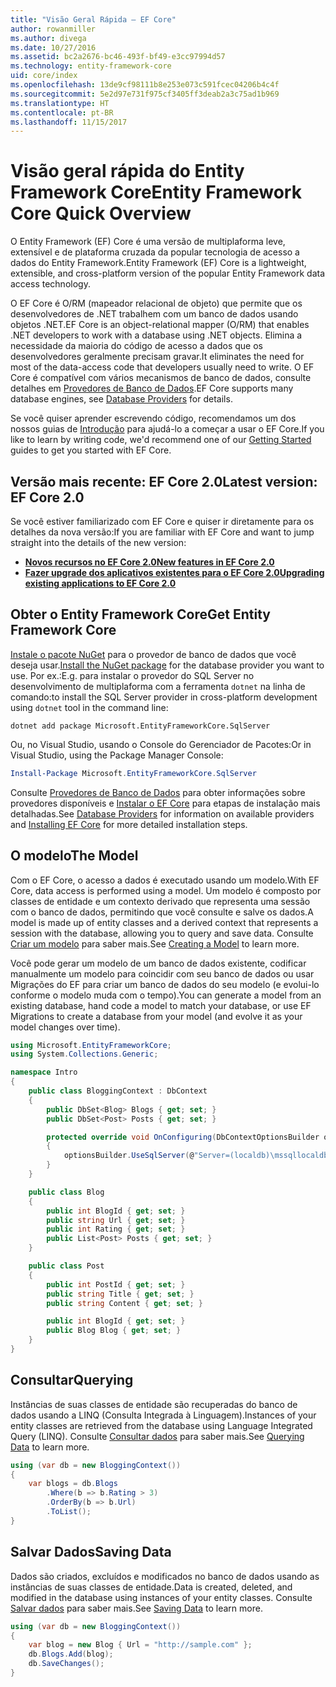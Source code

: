```yaml
---
title: "Visão Geral Rápida – EF Core"
author: rowanmiller
ms.author: divega
ms.date: 10/27/2016
ms.assetid: bc2a2676-bc46-493f-bf49-e3cc97994d57
ms.technology: entity-framework-core
uid: core/index
ms.openlocfilehash: 13de9cf98111b8e253e073c591fcec04206b4c4f
ms.sourcegitcommit: 5e2d97e731f975cf3405ff3deab2a3c75ad1b969
ms.translationtype: HT
ms.contentlocale: pt-BR
ms.lasthandoff: 11/15/2017
---
```

# <a name="entity-framework-core-quick-overview"></a><span data-ttu-id="813b4-102">Visão geral rápida do Entity Framework Core</span><span class="sxs-lookup"><span data-stu-id="813b4-102">Entity Framework Core Quick Overview</span></span>

<span data-ttu-id="813b4-103">O Entity Framework (EF) Core é uma versão de multiplaforma leve, extensível e de plataforma cruzada da popular tecnologia de acesso a dados do Entity Framework.</span><span class="sxs-lookup"><span data-stu-id="813b4-103">Entity Framework (EF) Core is a lightweight, extensible, and cross-platform version of the popular Entity Framework data access technology.</span></span>

<span data-ttu-id="813b4-104">O EF Core é O/RM (mapeador relacional de objeto) que permite que os desenvolvedores de .NET trabalhem com um banco de dados usando objetos .NET.</span><span class="sxs-lookup"><span data-stu-id="813b4-104">EF Core is an object-relational mapper (O/RM) that enables .NET developers to work with a database using .NET objects.</span></span> <span data-ttu-id="813b4-105">Elimina a necessidade da maioria do código de acesso a dados que os desenvolvedores geralmente precisam gravar.</span><span class="sxs-lookup"><span data-stu-id="813b4-105">It eliminates the need for most of the data-access code that developers usually need to write.</span></span> <span data-ttu-id="813b4-106">O EF Core é compatível com vários mecanismos de banco de dados, consulte detalhes em [Provedores de Banco de Dados](providers/index.md).</span><span class="sxs-lookup"><span data-stu-id="813b4-106">EF Core supports many database engines, see [Database Providers](providers/index.md) for details.</span></span>

<span data-ttu-id="813b4-107">Se você quiser aprender escrevendo código, recomendamos um dos nossos guias de [Introdução](get-started/index.md) para ajudá-lo a começar a usar o EF Core.</span><span class="sxs-lookup"><span data-stu-id="813b4-107">If you like to learn by writing code, we'd recommend one of our [Getting Started](get-started/index.md) guides to get you started with EF Core.</span></span>

## <a name="latest-version-ef-core-20"></a><span data-ttu-id="813b4-108">Versão mais recente: EF Core 2.0</span><span class="sxs-lookup"><span data-stu-id="813b4-108">Latest version: EF Core 2.0</span></span>

<span data-ttu-id="813b4-109">Se você estiver familiarizado com EF Core e quiser ir diretamente para os detalhes da nova versão:</span><span class="sxs-lookup"><span data-stu-id="813b4-109">If you are familiar with EF Core and want to jump straight into the details of the new version:</span></span>

- <span data-ttu-id="813b4-110">**[Novos recursos no EF Core 2.0](what-is-new/index.md)**</span><span class="sxs-lookup"><span data-stu-id="813b4-110">**[New features in EF Core 2.0](what-is-new/index.md)**</span></span>
- <span data-ttu-id="813b4-111">**[Fazer upgrade dos aplicativos existentes para o EF Core 2.0](miscellaneous/1x-2x-upgrade.md)**</span><span class="sxs-lookup"><span data-stu-id="813b4-111">**[Upgrading existing applications to EF Core 2.0](miscellaneous/1x-2x-upgrade.md)**</span></span>

## <a name="get-entity-framework-core"></a><span data-ttu-id="813b4-112">Obter o Entity Framework Core</span><span class="sxs-lookup"><span data-stu-id="813b4-112">Get Entity Framework Core</span></span>

<span data-ttu-id="813b4-113">[Instale o pacote NuGet](https://docs.nuget.org/ndocs/quickstart/use-a-package) para o provedor de banco de dados que você deseja usar.</span><span class="sxs-lookup"><span data-stu-id="813b4-113">[Install the NuGet package](https://docs.nuget.org/ndocs/quickstart/use-a-package) for the database provider you want to use.</span></span> <span data-ttu-id="813b4-114">Por ex.:</span><span class="sxs-lookup"><span data-stu-id="813b4-114">E.g.</span></span> <span data-ttu-id="813b4-115">para instalar o provedor do SQL Server no desenvolvimento de multiplaforma com a ferramenta `dotnet` na linha de comando:</span><span class="sxs-lookup"><span data-stu-id="813b4-115">to install the SQL Server provider in cross-platform development using `dotnet` tool in the command line:</span></span>

``` Console
dotnet add package Microsoft.EntityFrameworkCore.SqlServer
```

<span data-ttu-id="813b4-116">Ou, no Visual Studio, usando o Console do Gerenciador de Pacotes:</span><span class="sxs-lookup"><span data-stu-id="813b4-116">Or in Visual Studio, using the Package Manager Console:</span></span>

``` PowerShell
Install-Package Microsoft.EntityFrameworkCore.SqlServer
```
<span data-ttu-id="813b4-117">Consulte [Provedores de Banco de Dados](providers/index.md) para obter informações sobre provedores disponíveis e [Instalar o EF Core](get-started/install/index.md) para etapas de instalação mais detalhadas.</span><span class="sxs-lookup"><span data-stu-id="813b4-117">See [Database Providers](providers/index.md) for information on available providers and [Installing EF Core](get-started/install/index.md) for more detailed installation steps.</span></span>

## <a name="the-model"></a><span data-ttu-id="813b4-118">O modelo</span><span class="sxs-lookup"><span data-stu-id="813b4-118">The Model</span></span>

<span data-ttu-id="813b4-119">Com o EF Core, o acesso a dados é executado usando um modelo.</span><span class="sxs-lookup"><span data-stu-id="813b4-119">With EF Core, data access is performed using a model.</span></span> <span data-ttu-id="813b4-120">Um modelo é composto por classes de entidade e um contexto derivado que representa uma sessão com o banco de dados, permitindo que você consulte e salve os dados.</span><span class="sxs-lookup"><span data-stu-id="813b4-120">A model is made up of entity classes and a derived context that represents a session with the database, allowing you to query and save data.</span></span> <span data-ttu-id="813b4-121">Consulte [Criar um modelo](modeling/index.md) para saber mais.</span><span class="sxs-lookup"><span data-stu-id="813b4-121">See [Creating a Model](modeling/index.md) to learn more.</span></span>

<span data-ttu-id="813b4-122">Você pode gerar um modelo de um banco de dados existente, codificar manualmente um modelo para coincidir com seu banco de dados ou usar Migrações do EF para criar um banco de dados do seu modelo (e evolui-lo conforme o modelo muda com o tempo).</span><span class="sxs-lookup"><span data-stu-id="813b4-122">You can generate a model from an existing database, hand code a model to match your database, or use EF Migrations to create a database from your model (and evolve it as your model changes over time).</span></span>

``` csharp
using Microsoft.EntityFrameworkCore;
using System.Collections.Generic;

namespace Intro
{
    public class BloggingContext : DbContext
    {
        public DbSet<Blog> Blogs { get; set; }
        public DbSet<Post> Posts { get; set; }

        protected override void OnConfiguring(DbContextOptionsBuilder optionsBuilder)
        {
            optionsBuilder.UseSqlServer(@"Server=(localdb)\mssqllocaldb;Database=MyDatabase;Trusted_Connection=True;");
        }
    }

    public class Blog
    {
        public int BlogId { get; set; }
        public string Url { get; set; }
        public int Rating { get; set; }
        public List<Post> Posts { get; set; }
    }

    public class Post
    {
        public int PostId { get; set; }
        public string Title { get; set; }
        public string Content { get; set; }

        public int BlogId { get; set; }
        public Blog Blog { get; set; }
    }
}
```

## <a name="querying"></a><span data-ttu-id="813b4-123">Consultar</span><span class="sxs-lookup"><span data-stu-id="813b4-123">Querying</span></span>

<span data-ttu-id="813b4-124">Instâncias de suas classes de entidade são recuperadas do banco de dados usando a LINQ (Consulta Integrada à Linguagem).</span><span class="sxs-lookup"><span data-stu-id="813b4-124">Instances of your entity classes are retrieved from the database using Language Integrated Query (LINQ).</span></span> <span data-ttu-id="813b4-125">Consulte [Consultar dados](querying/index.md) para saber mais.</span><span class="sxs-lookup"><span data-stu-id="813b4-125">See [Querying Data](querying/index.md) to learn more.</span></span>

``` csharp
using (var db = new BloggingContext())
{
    var blogs = db.Blogs
        .Where(b => b.Rating > 3)
        .OrderBy(b => b.Url)
        .ToList();
}
```

## <a name="saving-data"></a><span data-ttu-id="813b4-126">Salvar Dados</span><span class="sxs-lookup"><span data-stu-id="813b4-126">Saving Data</span></span>

<span data-ttu-id="813b4-127">Dados são criados, excluídos e modificados no banco de dados usando as instâncias de suas classes de entidade.</span><span class="sxs-lookup"><span data-stu-id="813b4-127">Data is created, deleted, and modified in the database using instances of your entity classes.</span></span> <span data-ttu-id="813b4-128">Consulte [Salvar dados](saving/index.md) para saber mais.</span><span class="sxs-lookup"><span data-stu-id="813b4-128">See [Saving Data](saving/index.md) to learn more.</span></span>

``` csharp
using (var db = new BloggingContext())
{
    var blog = new Blog { Url = "http://sample.com" };
    db.Blogs.Add(blog);
    db.SaveChanges();
}
```
